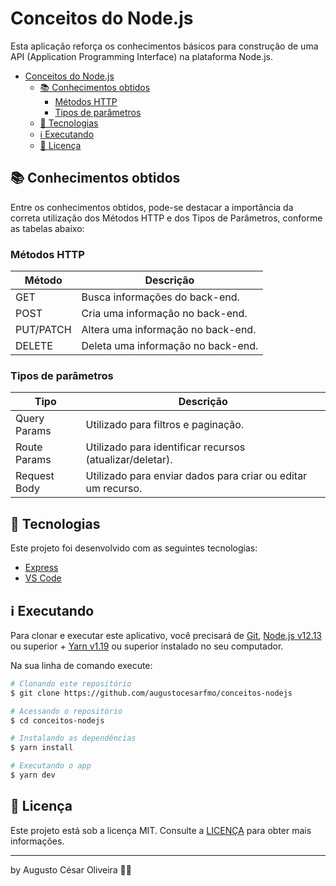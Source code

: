 # <span id="head1">Conceitos do Node.js</span>

Esta aplicação reforça os conhecimentos básicos para construção de uma API (Application Programming Interface) na plataforma Node.js.

- [Conceitos do Node.js](#head1)
	- [📚 Conhecimentos obtidos](#head2)
		- [Métodos HTTP](#head3)
		- [Tipos de parâmetros](#head4)
	- [🚀 Tecnologias](#head5)
	- [ℹ️ Executando](#head6)
	- [📝 Licença](#head7)
	
## <span id="head2">📚 Conhecimentos obtidos</span>

Entre os conhecimentos obtidos, pode-se destacar a importância da correta utilização dos Métodos HTTP e dos Tipos de Parâmetros, conforme as tabelas abaixo:

### <span id="head3">Métodos HTTP</span>

| Método    | Descrição                          |
| --------- | ---------------------------------- |
| GET       | Busca informações do back-end.     |
| POST      | Cria uma informação no back-end.   |
| PUT/PATCH | Altera uma informação no back-end. |
| DELETE    | Deleta uma informação no back-end. |

### <span id="head4">Tipos de parâmetros</span>

| Tipo         | Descrição                                                   |
| ------------ | ----------------------------------------------------------- |
| Query Params | Utilizado para filtros e paginação.                          |
| Route Params | Utilizado para identificar recursos (atualizar/deletar).     |
| Request Body | Utilizado para enviar dados para criar ou editar um recurso. |

## <span id="head5">🚀 Tecnologias</span>

Este projeto foi desenvolvido com as seguintes tecnologias:

- [Express](https://expressjs.com/)
- [VS Code][vc]

## <span id="head6">ℹ️ Executando</span>

Para clonar e executar este aplicativo, você precisará de [Git](https://git-scm.com), [Node.js v12.13][nodejs] ou superior + [Yarn v1.19][yarn] ou superior instalado no seu computador.

Na sua linha de comando execute:

```bash
# Clonando este repositório
$ git clone https://github.com/augustocesarfmo/conceitos-nodejs

# Acessando o repositório
$ cd conceitos-nodejs

# Instalando as dependências
$ yarn install

# Executando o app
$ yarn dev
```

## <span id="head7">📝 Licença</span>

Este projeto está sob a licença MIT. Consulte a [LICENÇA](https://github.com/fradeneto/devradar-mobile/blob/master/LICENSE) para obter mais informações.

---

by Augusto César Oliveira 👐🏼

[nodejs]: https://nodejs.org/
[yarn]: https://yarnpkg.com/
[vc]: https://code.visualstudio.com/
